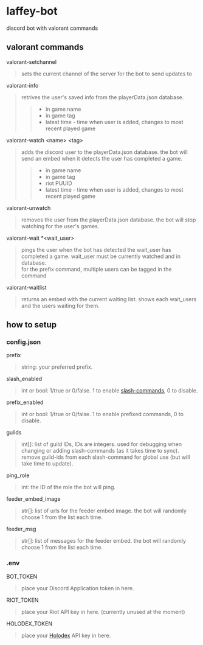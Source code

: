 # laffey-bot
discord bot with valorant commands

## valorant commands
valorant-setchannel
> sets the current channel of the server for the bot to send updates to

valorant-info
> retrives the user's saved info from the playerData.json database.
> > - in game name
> > - in game tag
> > - latest time - time when user is added, changes to most recent played game  

valorant-watch <name\> <tag\>
> adds the discord user to the playerData.json database. the bot will send an embed when it detects the user has completed a game.  
> > - in game name
> > - in game tag
> > - riot PUUID
> > - latest time - time when user is added, changes to most recent played game

valorant-unwatch
> removes the user from the playerData.json database. the bot will stop watching for the user's games.


valorant-wait *<wait_user\>
> pings the user when the bot has detected the wait_user has completed a game. wait_user must be currently watched and in database.\
> for the prefix command, multiple users can be tagged in the command

valorant-waitlist
> returns an embed with the current waiting list. shows each wait_users and the users waiting for them.

## how to setup
### config.json
prefix
> string: your preferred prefix.

slash_enabled
> int or bool: 1/true or 0/false. 1 to enable [slash-commands](https://discord.com/blog/slash-commands-are-here), 0 to disable.

prefix_enabled
> int or bool: 1/true or 0/false. 1 to enable prefixed commands, 0 to disable.

guilds
> int[]: list of guild IDs, IDs are integers. used for debugging when changing or adding slash-commands (as it takes time to sync). remove guild-ids from each slash-command for global use (but will take time to update).

ping_role
> int: the ID of the role the bot will ping.

feeder_embed_image
> str[]: list of urls for the feeder embed image. the bot will randomly choose 1 from the list each time.

feeder_msg
> str[]: list of messages for the feeder embed. the bot will randomly choose 1 from the list each time.

### .env
BOT_TOKEN
> place your Discord Application token in here.

RIOT_TOKEN
> place your Riot API key in here. (currently unused at the moment)

HOLODEX_TOKEN
> place your [Holodex](https://holodex.net/) API key in here.